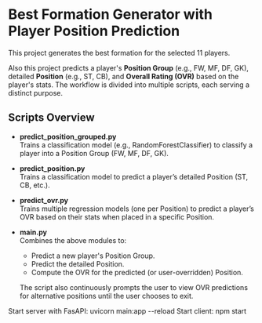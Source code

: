 # Best Formation Generator with Player Position Prediction

This project generates the best formation for the selected 11 players.

Also this project predicts a player's **Position Group** (e.g., FW, MF, DF, GK), detailed **Position** (e.g., ST, CB), and **Overall Rating (OVR)** based on the player's stats. The workflow is divided into multiple scripts, each serving a distinct purpose.

## Scripts Overview

- **predict_position_grouped.py**  
  Trains a classification model (e.g., RandomForestClassifier) to classify a player into a Position Group (FW, MF, DF, GK).

- **predict_position.py**  
  Trains a classification model to predict a player’s detailed Position (ST, CB, etc.).

- **predict_ovr.py**  
  Trains multiple regression models (one per Position) to predict a player’s OVR based on their stats when placed in a specific Position.

- **main.py**  
  Combines the above modules to:

  - Predict a new player's Position Group.
  - Predict the detailed Position.
  - Compute the OVR for the predicted (or user-overridden) Position.

  The script also continuously prompts the user to view OVR predictions for alternative positions until the user chooses to exit.

Start server with FasAPI:
uvicorn main:app --reload
Start client: npm start
